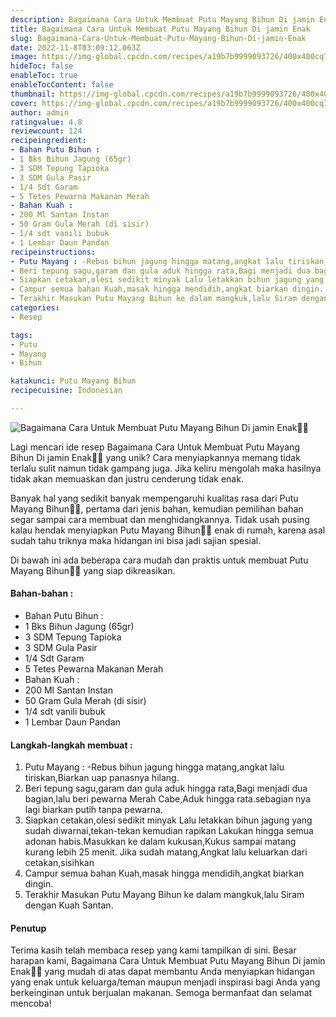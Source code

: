```yaml
---
description: Bagaimana Cara Untuk Membuat Putu Mayang Bihun Di jamin Enak"
title: Bagaimana Cara Untuk Membuat Putu Mayang Bihun Di jamin Enak
slug: Bagaimana-Cara-Untuk-Membuat-Putu-Mayang-Bihun-Di-jamin-Enak
date: 2022-11-8T03:09:12.063Z
image: https://img-global.cpcdn.com/recipes/a19b7b9999093726/400x400cq70/photo.jpg
hideToc: false
enableToc: true
enableTocContent: false
thumbnail: https://img-global.cpcdn.com/recipes/a19b7b9999093726/400x400cq70/photo.jpg
cover: https://img-global.cpcdn.com/recipes/a19b7b9999093726/400x400cq70/photo.jpg
author: admin
ratingvalue: 4.8
reviewcount: 124
recipeingredient:
- Bahan Putu Bihun :
- 1 Bks Bihun Jagung (65gr)
- 3 SDM Tepung Tapioka
- 3 SDM Gula Pasir
- 1/4 Sdt Garam
- 5 Tetes Pewarna Makanan Merah
- Bahan Kuah :
- 200 Ml Santan Instan
- 50 Gram Gula Merah (di sisir)
- 1/4 sdt vanili bubuk
- 1 Lembar Daun Pandan
recipeinstructions:
- Putu Mayang : -Rebus bihun jagung hingga matang,angkat lalu tiriskan,Biarkan uap panasnya hilang.
- Beri tepung sagu,garam dan gula aduk hingga rata,Bagi menjadi dua bagian,lalu beri pewarna Merah Cabe,Aduk hingga rata.sebagian nya lagi biarkan putih tanpa pewarna.
- Siapkan cetakan,olesi sedikit minyak Lalu letakkan bihun jagung yang sudah diwarnai,tekan-tekan kemudian rapikan Lakukan hingga semua adonan habis.Masukkan ke dalam kukusan,Kukus sampai matang kurang lebih 25 menit. Jika sudah matang,Angkat lalu keluarkan dari cetakan,sisihkan
- Campur semua bahan Kuah,masak hingga mendidih,angkat biarkan dingin.
- Terakhir Masukan Putu Mayang Bihun ke dalam mangkuk,lalu Siram dengan Kuah Santan.
categories:
- Resep

tags:
- Putu
- Mayang
- Bihun

katakunci: Putu Mayang Bihun
recipecuisine: Indonesian

---
```


![Bagaimana Cara Untuk Membuat Putu Mayang Bihun Di jamin Enak👩‍🍳](https://img-global.cpcdn.com/recipes/a19b7b9999093726/400x400cq70/photo.jpg)

Lagi mencari ide resep Bagaimana Cara Untuk Membuat Putu Mayang Bihun Di jamin Enak👩‍🍳 yang unik? Cara menyiapkannya memang tidak terlalu sulit namun tidak gampang juga. Jika keliru mengolah maka hasilnya tidak akan memuaskan dan justru cenderung tidak enak.

Banyak hal yang sedikit banyak mempengaruhi kualitas rasa dari Putu Mayang Bihun👩‍🍳, pertama dari jenis bahan, kemudian pemilihan bahan segar sampai cara membuat dan menghidangkannya. Tidak usah pusing kalau hendak menyiapkan Putu Mayang Bihun👩‍🍳 enak di rumah, karena asal sudah tahu triknya maka hidangan ini bisa jadi sajian spesial.

Di bawah ini ada beberapa cara mudah dan praktis untuk membuat Putu Mayang Bihun👩‍🍳 yang siap dikreasikan.

<!--inarticleads1-->

#### Bahan-bahan :

- Bahan Putu Bihun :
- 1 Bks Bihun Jagung (65gr)
- 3 SDM Tepung Tapioka
- 3 SDM Gula Pasir
- 1/4 Sdt Garam
- 5 Tetes Pewarna Makanan Merah
- Bahan Kuah :
- 200 Ml Santan Instan
- 50 Gram Gula Merah (di sisir)
- 1/4 sdt vanili bubuk
- 1 Lembar Daun Pandan

<!--inarticleads2-->

#### Langkah-langkah membuat :

1. Putu Mayang : -Rebus bihun jagung hingga matang,angkat lalu tiriskan,Biarkan uap panasnya hilang.
1. Beri tepung sagu,garam dan gula aduk hingga rata,Bagi menjadi dua bagian,lalu beri pewarna Merah Cabe,Aduk hingga rata.sebagian nya lagi biarkan putih tanpa pewarna.
1. Siapkan cetakan,olesi sedikit minyak Lalu letakkan bihun jagung yang sudah diwarnai,tekan-tekan kemudian rapikan Lakukan hingga semua adonan habis.Masukkan ke dalam kukusan,Kukus sampai matang kurang lebih 25 menit. Jika sudah matang,Angkat lalu keluarkan dari cetakan,sisihkan
1. Campur semua bahan Kuah,masak hingga mendidih,angkat biarkan dingin.
1. Terakhir Masukan Putu Mayang Bihun ke dalam mangkuk,lalu Siram dengan Kuah Santan.

#### Penutup

Terima kasih telah membaca resep yang kami tampilkan di sini. Besar harapan kami, Bagaimana Cara Untuk Membuat Putu Mayang Bihun Di jamin Enak👩‍🍳 yang mudah di atas dapat membantu Anda menyiapkan hidangan yang enak untuk keluarga/teman maupun menjadi inspirasi bagi Anda yang berkeinginan untuk berjualan makanan. Semoga bermanfaat dan selamat mencoba!
